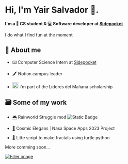 # Hi, I'm Yair Salvador 👋.

**I'm a 📓 CS student & 💻 Software developer at [Sidepocket](https://www.sidepocket.com/)**

I do what I find fun at the moment


## 🗿 About me

- ⌨️ Computer Science Intern at [Sidepocket](https://www.sidepocket.com/)

- 🖋️ Notion campus leader

- <img src="https://user-images.githubusercontent.com/7455707/136626898-4b43a110-89f7-40be-bb9e-d98e572ac46b.png" width="20" height="20" /> I'm part of the Líderes del Mañana scholarship


## 🗃️ Some of my work

- [🎮](https://steamcommunity.com/sharedfiles/filedetails/?id=2996260050) Rainworld Struggle mod ![Static Badge](https://img.shields.io/badge/Total%20installs-2917-blue)

- [🌃](https://github.com/Y0z64/Cosmic-Elegans.git) Cosmic Elegans | Nasa Space Apps 2023 Project

- [🐉](https://github.com/Y0z64/Turtle_fractals.git) Litte script to make fractals using turtle python

More comming soon...

<!--
**Y0z64/Y0z64** is a ✨ _special_ ✨ repository because its `README.md` (this file) appears on your GitHub profile.

Here are some ideas to get you started:

- 🔭 I’m currently working on ...
- 🌱 I’m currently learning ...
- 👯 I’m looking to collaborate on ...
- 🤔 I’m looking for help with ...
- 💬 Ask me about ...
- 📫 How to reach me: ...
- 😄 Pronouns: ...
- ⚡ Fun fact: ...
-->

<a href="https://y0z64.github.io/" target="_blank"><img align='center' alt="Filler image" src="https://github.com/Y0z64/Y0z64/assets/112516101/4ddd841e-8325-4a96-8b5a-3a261284ddac" /></a>
